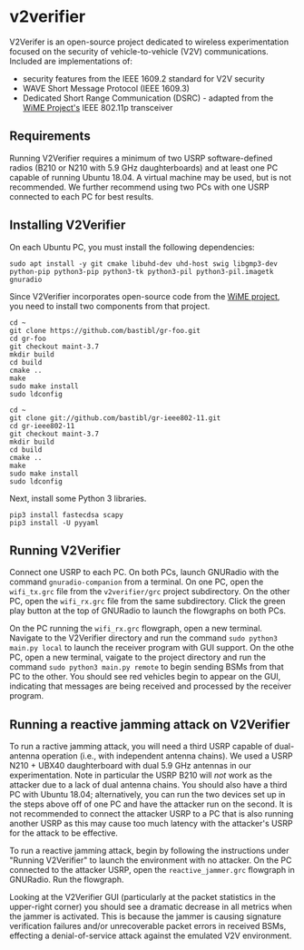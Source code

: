 # v2verifier
V2Verifer is an open-source project dedicated to wireless experimentation
focused on the security of vehicle-to-vehicle (V2V) communications.
Included are implementations of:
- security features from the IEEE 1609.2 standard for V2V security
- WAVE Short Message Protocol (IEEE 1609.3)
-  Dedicated Short Range Communication (DSRC) - adapted from 
the [WiME Project's](http://dx.doi.org/10.1109/TMC.2017.2751474)
IEEE 802.11p transceiver 

## Requirements
Running V2Verifier requires a minimum of two USRP software-defined radios (B210 or N210 with 5.9 GHz daughterboards) and at least one PC capable of running Ubuntu 18.04. A virtual machine may be used, but is not recommended. We further recommend using two PCs with one USRP connected to each PC for best results.


## Installing V2Verifier
On each Ubuntu PC, you must install the following dependencies:

	sudo apt install -y git cmake libuhd-dev uhd-host swig libgmp3-dev python-pip python3-pip python3-tk python3-pil python3-pil.imagetk gnuradio

Since V2Verifier incorporates open-source code from the [WiME project](https://www.wime-project.net/), 
you need to install two components from that project.  
    
    cd ~
    git clone https://github.com/bastibl/gr-foo.git
    cd gr-foo
    git checkout maint-3.7
    mkdir build
    cd build
    cmake ..
    make
    sudo make install
    sudo ldconfig

	cd ~
	git clone git://github.com/bastibl/gr-ieee802-11.git
	cd gr-ieee802-11
	git checkout maint-3.7
	mkdir build
	cd build
	cmake ..
	make
	sudo make install
	sudo ldconfig
		
Next, install some Python 3 libraries.

	pip3 install fastecdsa scapy
	pip3 install -U pyyaml

## Running V2Verifier
Connect one USRP to each PC. On both PCs, launch GNURadio with the command `gnuradio-companion` from a terminal. On one PC, open the `wifi_tx.grc` file from the `v2verifier/grc` project subdirectory. On the other PC, open the `wifi_rx.grc` file from the same subdirectory. Click the green play button at the top of GNURadio to launch the flowgraphs on both PCs.

On the PC running the `wifi_rx.grc` flowgraph, open a new terminal. Navigate to the V2Verifier directory and run the command `sudo python3 main.py local` to launch the receiver program with GUI support. On the othe PC, open a new terminal, vaigate to the project directory and run the command `sudo python3 main.py remote` to begin sending BSMs from that PC to the other. You should see red vehicles begin to appear on the GUI, indicating that messages are being received and processed by the receiver program.

## Running a reactive jamming attack on V2Verifier
To run a ractive jamming attack, you will need a third USRP capable of dual-antenna operation (i.e., with independent antenna chains). We used a USRP N210 + UBX40 daughterboard with dual 5.9 GHz antennas in our experimentation. Note in particular the USRP B210 will *not* work as the attacker due to a lack of dual antenna chains. You should also have a third PC with Ubuntu 18.04; alternatively, you can run the two devices set up in the steps above off of one PC and have the attacker run on the second. It is not recommended to connect the attacker USRP to a PC that is also running another USRP as this may cause too much latency with the attacker's USRP for the attack to be effective.

To run a reactive jamming attack, begin by following the instructions under "Running V2Verifier" to launch the environment with no attacker. On the PC connected to the attacker USRP, open the `reactive_jammer.grc` flowgraph in GNURadio. Run the flowgraph. 

Looking at the V2Verifier GUI (particularly at the packet statistics in the upper-right corner) you should see a dramatic decrease in all metrics when the jammer is activated. This is because the jammer is causing signature verification failures and/or unrecoverable packet errors in received BSMs, effecting a denial-of-service attack against the emulated V2V environment.


